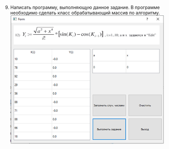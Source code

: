 9. Написать программу, выполняющую данное задание. В программе необходимо сделать класс обрабатывающий массив по алгоритму.
![screenshot](screen.png)